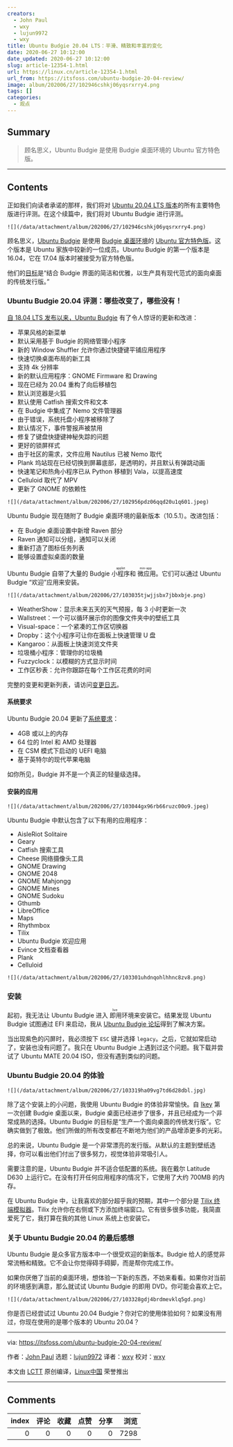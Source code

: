 ```yaml
---
creators:
  - John Paul
  - wxy
  - lujun9972
  - wxy
title: Ubuntu Budgie 20.04 LTS：平滑、精致和丰富的变化
date: 2020-06-27 10:12:00
date_updated: 2020-06-27 10:12:00
slug: article-12354-1.html
url: https://linux.cn/article-12354-1.html
url_from: https://itsfoss.com/ubuntu-budgie-20-04-review/
image: album/202006/27/102946cshkj06yqsrxrry4.png
tags: []
categories:
  - 观点
---
```


## Summary

> 顾名思义，Ubuntu Budgie 是使用 Budgie 桌面环境的 Ubuntu 官方特色版。

***

<!-- more -->

## Contents

正如我们向读者承诺的那样，我们将对 [Ubuntu 20.04 LTS 版本](https://itsfoss.com/download-ubuntu-20-04/)的所有主要特色版进行评测。在这个续篇中，我们将对 Ubuntu Budgie 进行评测。

`![](/data/attachment/album/202006/27/102946cshkj06yqsrxrry4.png)`

顾名思义，[Ubuntu Budgie](https://ubuntubudgie.org/) 是使用 [Budgie 桌面环境](https://en.wikipedia.org/wiki/Budgie_)的 [Ubuntu 官方特色版](https://itsfoss.com/which-ubuntu-install/)。这个版本是 Ubuntu 家族中较新的一位成员。Ubuntu Budgie 的第一个版本是 16.04，它在 17.04 版本时被接受为官方特色版。

他们的[目标](https://ubuntubudgie.org/about-us/)是“结合 Budgie 界面的简洁和优雅，以生产具有现代范式的面向桌面的传统发行版。”

### Ubuntu Budgie 20.04 评测：哪些改变了，哪些没有！

[自 18.04 LTS 发布以来，Ubuntu Budgie](https://itsfoss.com/ubuntu-budgie-18-review/) 有了令人惊讶的更新和改进：

* 苹果风格的新菜单
* 默认采用基于 Budgie 的网络管理小程序
* 新的 Window Shuffler 允许你通过快捷键平铺应用程序
* 快速切换桌面布局的新工具
* 支持 4k 分辨率
* 新的默认应用程序：GNOME Firmware 和 Drawing
* 现在已经为 20.04 重构了向后移植包
* 默认浏览器是火狐
* 默认使用 Catfish 搜索文件和文本
* 在 Budgie 中集成了 Nemo 文件管理器
* 由于错误，系统托盘小程序被移除了
* 默认情况下，事件警报声被禁用
* 修复了键盘快捷键神秘失踪的问题
* 更好的锁屏样式
* 由于社区的需求，文件应用 Nautilus 已被 Nemo 取代
* Plank 坞站现在已经切换到屏幕底部，是透明的，并且默认有弹跳动画
* 快速笔记和热角小程序已从 Python 移植到 Vala，以提高速度
* Celluloid 取代了 MPV
* 更新了 GNOME 的依赖性

`![](/data/attachment/album/202006/27/102956pdz06qqd20u1q601.jpeg)`

Ubuntu Budgie 现在随附了 Budgie 桌面环境的最新版本（10.5.1）。改进包括：

* 在 Budgie 桌面设置中新增 Raven 部分
* Raven 通知可以分组，通知可以关闭
* 重新打造了图标任务列表
* 能够设置虚拟桌面的数量

Ubuntu Budgie 自带了大量的 Budgie <ruby> 小程序 <rt>  applet </rt></ruby>和<ruby> 微应用 <rt>  min-app </rt></ruby>。它们可以通过 Ubuntu Budgie “欢迎”应用来安装。

`![](/data/attachment/album/202006/27/103035tjwjjsbx7jbbxbje.png)`

* WeatherShow：显示未来五天的天气预报，每 3 小时更新一次
* Wallstreet：一个可以循环展示你的图像文件夹中的壁纸工具
* Visual-space：一个紧凑的工作区切换器
* Dropby：这个小程序可让你在面板上快速管理 U 盘
* Kangaroo：从面板上快速浏览文件夹
* 垃圾桶小程序：管理你的垃圾桶
* Fuzzyclock：以模糊的方式显示时间
* 工作区秒表：允许你跟踪在每个工作区花费的时间

完整的变更和更新列表，请访问[变更日志](https://ubuntubudgie.org/2020/04/21/ubuntu-budgie-20-04lts-release-notes-for-18-04-upgraders/)。

#### 系统要求

Ubuntu Budgie 20.04 更新了[系统要求](https://ubuntubudgie.org/downloads/)：

* 4GB 或以上的内存
* 64 位的 Intel 和 AMD 处理器
* 在 CSM 模式下启动的 UEFI 电脑
* 基于英特尔的现代苹果电脑

如你所见，Budgie 并不是一个真正的轻量级选择。

#### 安装的应用

`![](/data/attachment/album/202006/27/103044gx96rb66ruzc00o9.jpeg)`

Ubuntu Budgie 中默认包含了以下有用的应用程序：

* AisleRiot Solitaire
* Geary
* Catfish 搜索工具
* Cheese 网络摄像头工具
* GNOME Drawing
* GNOME 2048
* GNOME Mahjongg
* GNOME Mines
* GNOME Sudoku
* Gthumb
* LibreOffice
* Maps
* Rhythmbox
* Tilix
* Ubuntu Budgie 欢迎应用
* Evince 文档查看器
* Plank
* Celluloid

`![](/data/attachment/album/202006/27/103301uhdnqohlhhnc8zv8.png)`

### 安装

起初，我无法让 Ubuntu Budgie 进入<ruby> 即用 <rt>  live </rt></ruby>环境来安装它。结果发现 Ubuntu Budgie 试图通过 EFI 来启动，我从 [Ubuntu Budgie 论坛](https://discourse.ubuntubudgie.org/t/cant-get-ub-to-boot/3397)得到了解决方案。

当出现紫色的闪屏时，我必须按下 `ESC` 键并选择 `legacy`。之后，它就如常启动了，安装也没有问题了。我只在 Ubuntu Budgie 上遇到过这个问题。我下载并尝试了 Ubuntu MATE 20.04 ISO，但没有遇到类似的问题。

### Ubuntu Budgie 20.04 的体验

`![](/data/attachment/album/202006/27/103319ha09vg7td6d28dbl.jpg)`

除了这个安装上的小问题，我使用 Ubuntu Budgie 的体验非常愉快。自 [Ikey](https://itsfoss.com/ikey-doherty-serpent-interview/) 第一次创建 Budgie 桌面以来，Budgie 桌面已经进步了很多，并且已经成为一个非常成熟的选择。Ubuntu Budgie 的目标是“生产一个面向桌面的传统发行版”。它确实做到了极致。他们所做的所有改变都在不断地为他们的产品增添更多的光彩。

总的来说，Ubuntu Budgie 是一个非常漂亮的发行版。从默认的主题到壁纸选择，你可以看出他们付出了很多努力，视觉体验非常吸引人。

需要注意的是，Ubuntu Budgie 并不适合低配置的系统。我在戴尔 Latitude D630 上运行它。在没有打开任何应用程序的情况下，它使用了大约 700MB 的内存。

在 Ubuntu Budgie 中，让我喜欢的部分超乎我的预期，其中一个部分是 [Tilix 终端模拟器](https://gnunn1.github.io/tilix-web/)。Tilix 允许你在右侧或下方添加终端窗口。它有很多很多功能，我简直爱死了它，我打算在我的其他 Linux 系统上也安装它。

### 关于 Ubuntu Budgie 20.04 的最后感想

Ubuntu Budgie 是众多官方版本中一个很受欢迎的新版本。Budgie 给人的感觉非常流畅和精致。它不会让你觉得碍手碍脚，而是帮你完成工作。

如果你厌倦了当前的桌面环境，想体验一下新的东西，不妨来看看。如果你对当前的环境感到满意，那么就试试 Ubuntu Budgie 的即用 DVD。你可能会喜欢上它。

`![](/data/attachment/album/202006/27/103328gdj4brdmevklq5gd.png)`

你是否已经尝试过 Ubuntu 20.04 Budgie？你对它的使用体验如何？如果没有用过，你现在使用的是哪个版本的 Ubuntu 20.04？

---

via: <https://itsfoss.com/ubuntu-budgie-20-04-review/>

作者：[John Paul](https://itsfoss.com/author/john/) 选题：[lujun9972](https://github.com/lujun9972) 译者：[wxy](https://github.com/wxy) 校对：[wxy](https://github.com/wxy)

本文由 [LCTT](https://github.com/LCTT/TranslateProject) 原创编译，[Linux中国](https://linux.cn/) 荣誉推出

***

## Comments


|   index |   评论 |   收藏 |   点赞 |   分享 |   浏览 |
|--------:|-------:|-------:|-------:|-------:|-------:|
|       0 |      0 |      0 |      0 |      0 |   7298 |

